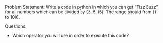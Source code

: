 Problem Statement:
Write a code in python in which you can get “Fizz Buzz” for all numbers which can be divided by (3, 5, 15). The range should from (1 to 100).

Questions:
- Which operator you will use in order to execute this code?
